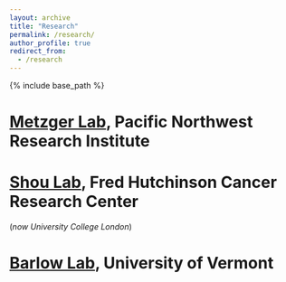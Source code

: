 ```yaml
---
layout: archive
title: "Research"
permalink: /research/
author_profile: true
redirect_from:
  - /research
---
```


{% include base_path %}


[Metzger Lab](https://www.pnri.org/research/labs/metzger-lab/), Pacific Northwest Research Institute
=====

[Shou Lab](https://iris.ucl.ac.uk/iris/browse/profile?upi=WSHOU61), Fred Hutchinson Cancer Research Center
=====
(*now University College London*)

[Barlow Lab](https://www.uvm.edu/cals/asci/barlow-lab), University of Vermont
=====
